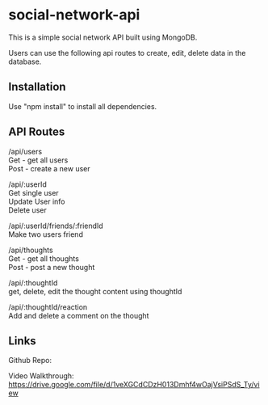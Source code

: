 # social-network-api
This is a simple social network API built using MongoDB. </br>

Users can use the following api routes to create, edit, delete data in the database. </br>

## Installation
Use "npm install" to install all dependencies. </br>

## API Routes
/api/users </br>
Get - get all users </br>
Post - create a new user </br>

/api/:userId </br>
Get single user </br>
Update User info </br>
Delete user </br>

/api/:userId/friends/:friendId </br>
Make two users friend 

/api/thoughts </br>
Get - get all thoughts</br>
Post - post a new thought </br>

/api/:thoughtId </br>
get, delete, edit the thought content using thoughtId </br>

/api/:thoughtId/reaction </br>
Add and delete a comment on the thought 

## Links

Github Repo: </br>

Video Walkthrough: https://drive.google.com/file/d/1veXGCdCDzH013Dmhf4wOajVsiPSdS_Ty/view
</br>